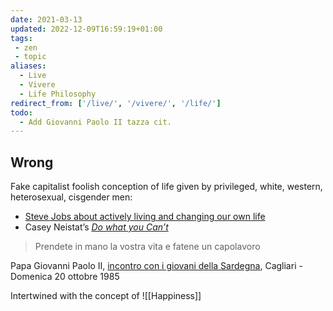 ```yaml
---
date: 2021-03-13
updated: 2022-12-09T16:59:19+01:00
tags:
 - zen
 - topic
aliases:
  - Live
  - Vivere
  - Life Philosophy
redirect_from: ['/live/', '/vivere/', '/life/']
todo:
  - Add Giovanni Paolo II tazza cit.
---
```

## Wrong

Fake capitalist foolish conception of life given by privileged, white, western, heterosexual, cisgender men:

- [Steve Jobs about actively living and changing our own life](https://youtu.be/kYfNvmF0Bqw 'Steve Jobs Secrets of Life')
- Casey Neistat’s <cite>[Do what you Can’t](https://youtu.be/jG7dSXcfVqE 'DO WHAT YOU CAN’T')</cite>

> Prendete in mano la vostra vita e fatene un capolavoro

<p class='cite'>Papa Giovanni Paolo II, <a href='https://www.vatican.va/content/john-paul-ii/it/speeches/1985/october/documents/hf_jp-ii_spe_19851020_giovani-cagliari.html' title='Visita Pastorale in Sardegna: Incontro con i giovani della Sardegna (20 ottobre 1985) | Giovanni Paolo II'>incontro con i giovani della Sardegna</a>, Cagliari - Domenica 20 ottobre 1985</p>

Intertwined with the concept of ![[Happiness]]
